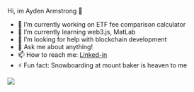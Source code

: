 Hi, im Ayden Armstrong 👋


- 🔭 I’m currently working on ETF fee comparison calculator 
- 🌱 I’m currently learning web3.js, MatLab
- 🤔 I’m looking for help with blockchain development
- 💬 Ask me about anything!
- 📫 How to reach me: [Linked-in](www.linkedin.com/in/ayden-armstrong-151b861b7)
- ⚡ Fun fact: Snowboarding at mount baker is heaven to me 

<img src ="https://github-readme-stats.vercel.app/api?username=aydenarmst&&show_icons=true&title_color=f1faee&icon_color=bb2acf&text_color=f1faee&bg_color=e63946">

